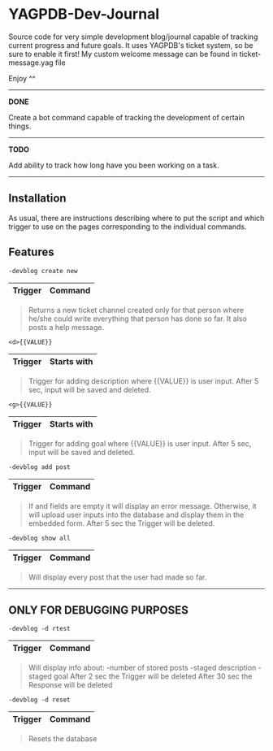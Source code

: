 # YAGPDB-Dev-Journal

Source code for very simple development blog/journal capable of tracking current progress and future goals. 
It uses YAGPDB's ticket system, so be sure to enable it first!
My custom welcome message can be found in ticket-message.yag file

Enjoy ^^

---

**DONE**

Create a bot command capable of tracking the development of certain things.

---

**TODO**

Add ability to track how long have you been working on a task.

---

## Installation

As usual, there are instructions describing where to put the script and which trigger to use on the pages corresponding to the individual commands. 

## Features

`-devblog create new`

| Trigger | Command |
| ------- | ------- |

> Returns a new ticket channel created only for that person where he/she could write everything that person has done so far. It also posts a help message.



`<d>{{VALUE}}`

| Trigger | Starts with |
| ------- | ----------- |

> Trigger for adding description where {{VALUE}} is user input.
> After 5 sec, input will be saved and deleted.



`<g>{{VALUE}}`

| Trigger | Starts with |
| ------- | ----------- |

> Trigger for adding goal where {{VALUE}} is user input.
> After 5 sec, input will be saved and deleted.



`-devblog add post`

| Trigger | Command |
| ------- | ------- |

> If <d> and <g> fields are empty it will display an error message.
> Otherwise, it will upload user inputs into the database and display them in the embedded form.
> After 5 sec the Trigger will be deleted.



`-devblog show all`

| Trigger | Command |
| ------- | ------- |




> Will display every post that the user had made so far.

---

## ONLY FOR DEBUGGING PURPOSES

`-devblog -d rtest`

| Trigger | Command |
| ------- | ------- |

> Will display info about:
>   -number of stored posts
>   -staged description
>   -staged goal
> After 2 sec the Trigger will be deleted 
> After 30 sec the Response will be deleted 



`-devblog -d reset`

| Trigger | Command |
| ------- | ------- |

> Resets the database


